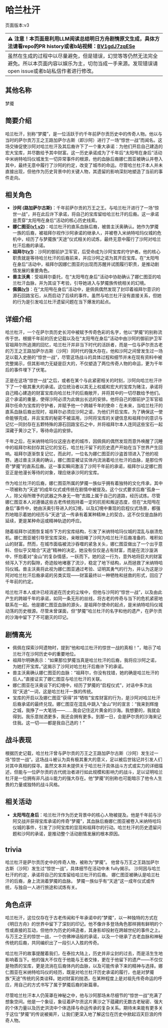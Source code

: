 # 哈兰杜汗
页面版本:v3
 

| :warning: 注意！本页面是利用LLM阅读总结明日方舟剧情原文生成，具体方法请看repo的PR history或者b站视频：[BV1gdJ7zqESe](https://www.bilibili.com/video/BV1gdJ7zqESe/)         |
|:----------------------------|
| 虽然在生成的过程中以尽量避免，但是错误，幻觉等等仍然无法完全避免。所以本页面内容以娱乐为主，切勿当成一手来源。发现错误请open issue或者b站私信作者进行修改。|



## 其他名称
梦魇
## 简要介绍
哈兰杜汗，别称“梦魇”，是一位活跃于约千年前萨尔贡历史中的传奇人物。他以与当时的萨尔贡万王之王路加萨尔古斯（即沙阿）进行了一场“惊世一战”而闻名。这场交锋促使沙阿对哈兰杜汗及其后裔许下了一个重大承诺：为他们开启自己建造的宏大宝库，并尽数给予其中财富。这一历史承诺成为了千年后“太阳甩在身后”活动中米纳特哈玛仪城发生一切异常事件的根源，他的血脉后裔娜仁图亚被确认并卷入其中，最终无意中履行了沙阿的约定，改变了城市的命运。尽管哈兰杜汗本人并未直接出现，但他作为历史背景中的关键人物，其遗留的影响深刻地塑造了当前的事件走向。
## 相关角色
-   **沙阿 (路加萨尔古斯)**：千年前萨尔贡的万王之王。与哈兰杜汗进行了一场“惊世一战”，并在此后许下承诺，将自己的宝库留给哈兰杜汗的后裔。这一承诺是贯穿“太阳甩在身后”活动的核心历史线索。
-   **娜仁图亚([v1](../chars/char_4138_narant.md),[v2](char_4138_narant.md))**：哈兰杜汗的直系血脉后裔，被兽主沃奥确认。她作为梦魇一族的后裔，被祖拜尔视作沙阿承诺的继承人，并被卷入米纳特哈玛仪城的危机中，经历了与梦魇族“天途”仪式相关的试炼，最终无意中履行了沙阿对哈兰杜汗后裔的承诺。
-   **祖拜尔([v1](../chars/extended_char_zu_bai_er.md))**：沙阿的御前护卫军官，后受命成为沙阿宝库的守护者。他的核心职责就是等待哈兰杜汗的后裔前来，并应沙阿之诺为其开启宝库。在“太阳甩在身后”活动中，祖拜尔因娜仁图亚的出现而苏醒并试图履行职责，是推动剧情发展的重要角色。
-   **兽主沃奥**：受祖拜尔委托，在“太阳甩在身后”活动中协助确认了娜仁图亚的哈兰杜汗血脉，并为其设下考验，引导她进入与梦魇族传统相关的幻境。
-   **佩佩([v1](../chars/char_4058_pepe.md))**：在“太阳甩在身后”活动中，是佩佩偶然发现了封印着祖拜尔意识的源石回路宝石，从而启动了后续的事件。虽然与哈兰杜汗没有直接关系，但她的行为是引发哈兰杜汗遗留问题在当下爆发的起点。
## 详细介绍
哈兰杜汗，一个在萨尔贡历史长河中被赋予传奇色彩的名字，他以“梦魇”的别称流传于世。根据千年前的历史记载以及在“太阳甩在身后”活动中由沙阿的御前护卫军官祖拜尔所追溯的回忆，哈兰杜汗并非当下时代的活跃者，而是一位与萨尔贡古老的万王之王路加萨尔古斯（沙阿）同时代的强大存在。他和沙阿之间曾发生过一场足以载入史册的“惊世一战”，尽管这场战斗的具体过程和细节并未在现有资料中被完整揭示，但其影响力无疑是巨大的，不仅塑造了两位传奇人物的命运，更为千年后的事件埋下了伏笔。

正是在这场“惊世一战”之后，或者在某个与此紧密相关的时刻，沙阿向哈兰杜汗许下了一个极其重大的承诺。这位统治者以其无上权威和宏大的宝库为赌注，承诺将自己精心建造的财富宝库向哈兰杜汗的后裔敞开，并将其中的一切尽数给予他们。这个承诺的重量，使得沙阿必须为此做出长远的安排。他将自己的御前护卫军官祖拜尔任命为宝库的守护者，并赋予他一个跨越千年的使命：在未来，当哈兰杜汗的直系血脉后裔出现时，祖拜尔必须应沙阿之诺，为他们开启宝库。为了确保这一使命能够完成，并且宝库的秘密不被滥用，沙阿将宝库的关键信息和祖拜尔的意识与记忆一同封存在五颗特殊的源石回路宝石之中，并将祖拜尔本人连同这些宝石一起深藏于黄沙之下，等待命运的安排。

千年之后，在米纳特哈玛仪这座古老的城市，因佩佩的偶然发现而意外唤醒了沉睡中的祖拜尔和封存其记忆的宝石，哈兰杜汗留下的历史遗产开始在当下世界产生回响。祖拜尔逐渐恢复记忆，而此时，一位名为娜仁图亚的沙盗首领进入了他的视野。通过兽主沃奥的确认，娜仁图亚被证实体内流淌着哈兰杜汗的血脉，是那位传奇“梦魇”的直系后裔。这一事实瞬间激活了沙阿千年前的承诺，祖拜尔认定娜仁图亚正是他漫长等待的对象，理应继承沙阿的宝库。

作为哈兰杜汗的后裔，娜仁图亚所属的梦魇一族似乎拥有着独特的文化传承，其中一项被称为“天途”的成年仪式或传统在剧情中被提及。这个仪式要求后裔“孤身一人，除父母所赠予的武器之外身无一物”去踏上属于自己的道路，经历试炼。尽管娜仁图亚本人对遵循这些古老传统抱持着一定的抗拒和叛逆态度，但在“太阳甩在身后”事件中，她由沃奥引导进入的幻境，以及幻境中重现的启程仪式场景，都强烈地暗示着她的经历与“天途”这一传承有着某种精神上的契合。这不仅仅是血脉的延续，更是某种命运或精神轨迹的呼应。

随着祖拜尔试图恢复城市下方的宝库结构，引发了米纳特哈玛仪城的混乱与崩溃危机。娜仁图亚被引导至宝库深处，亲眼目睹了沙阿为哈兰杜汗后裔准备的、堆积如山的财富。然而，在城市面临被流沙吞噬的紧急关头，娜仁图亚做出了一个出乎意料、但似乎又暗合“天途”精神的决定。她没有仅仅是占有财富，而是在流沙漩涡中，怀抱着对“金山”的复杂情感，一跃而下。她的这一行为，意外地将巨大的财富倾泻入下方的裂隙，奇迹般地堵塞了流沙，稳定了地下结构，从而拯救了米纳特哈玛仪城。兽主沃奥将此视为娜仁图亚通过考验、证明其勇气的行为，并认为这是沙阿对哈兰杜汗后裔承诺的另类实现——财富最终以一种牺牲和拯救的形式，回应了千年前的约定。

哈兰杜汗本人或许已经消逝在历史的尘埃中，但他与沙阿的“惊世一战”，以及由此产生的跨越千年的承诺，如同一条无形的丝线，将古老的传奇与当下的危机紧密地联系在一起。他是娜仁图亚血脉的源头，是祖拜尔使命的起点，是米纳特哈玛仪城动荡的历史根源。尽管未曾谋面，但“梦魇”哈兰杜汗的名字和他的遗产，在萨尔贡的沙海中留下了不可磨灭的印记。
## 剧情高光
- 佩佩在探索沙阿遗物时，提到“他和哈兰杜汗的惊世一战的真相！”，暗示了哈兰杜汗在沙阿历史中的重要地位。
- 祖拜尔明确表示：“如果那位梦魇当真是哈兰杜汗的后裔，我将应沙阿之诺，为她打开宝库。”这揭示了沙阿对哈兰杜汗后裔许下的承诺。
- 兽主沃奥确认娜仁图亚的血脉：“祖拜尔，你没有找错，她的确是哈兰杜汗的后人。”直接证实了娜仁图亚与哈兰杜汗的关联。
- 娜仁图亚在沃奥设下的幻境中，经历了梦魇的“启程仪式”，对话中多次出现“天途”一词，这是哈兰杜汗一族的传统。
- 宝库的开启以及娜仁图亚“获得”并“牺牲”宝库财富的行为，是沙阿对哈兰杜汗后裔承诺的最终兑现。娜仁图亚在混乱中跳入“金山”时的宣言：“我来到辉煌之城，我挣了一大笔钱——......我会记住这片黄金的沙海。我想要的，我就会得到。我乐意抛洒更多，我还会拥有更多。到那一日，会是萨尔贡的沙海来记住我。这一切——都是我自己选的！”
## 战斗表现
根据历史记载，哈兰杜汗曾与萨尔贡的万王之王路加萨尔古斯（沙阿）发生过一场“惊世一战”。这场战斗被认为具有极其重大的意义，足以被后世铭记并引发人们对其中真相的探寻。虽然文本并未提供关于哈兰杜汗具体战斗方式或实力的详细描述，但能与一位萨尔贡的古代统治者进行如此规模和影响力的战斗，足以证明哈兰杜汗是一位拥有非凡战斗能力的强大存在。他“梦魇”的别称也可能暗示了他令人生畏的力量或独特的战斗风格。
## 相关活动
-   **太阳甩在身后**：哈兰杜汗作为历史背景中的核心人物被提及。他是千年前与沙阿交战并获得宝库承诺的传奇“梦魇”，其血脉后裔娜仁图亚被卷入米纳特哈玛仪城的事件，引发了沙阿宝库的显现和祖拜尔的行动。哈兰杜汗的历史遗留问题和沙阿的承诺，是推动整个活动剧情发展的根本原因。
## trivia
哈兰杜汗是萨尔贡历史中的传奇人物，被称为“梦魇”。
他曾与万王之王路加萨尔古斯（沙阿）发生过“惊世一战”，具体细节在活动中未 fully揭示。
沙阿因与哈兰杜汗的约定，承诺将自己的宝库留给哈兰杜汗的后裔。
娜仁图亚被确认是哈兰杜汗的后裔，身上流淌着梦魇的血脉。
梦魇一族似乎有“天途”这一成年仪式或传统，与独自一人进行旅途和试炼有关。
## 角色点评
哈兰杜汗，这位仅存在于古老传闻和千年承诺中的“梦魇”，以一种独特的方式在《明日方舟》的世界中留下了深刻的印记。他不像许多登场角色那样拥有鲜明的个性或直接的互动，但他作为历史的缔造者，其身影却投射在跨越世纪的事件之上。与万王之王的惊世一战，一个仿佛神话般的承诺，以及一个继承了古老血脉和神秘传统的后裔，共同编织出了一段引人入胜的传奇。

哈兰杜汗的故事提醒着我们，在泰拉大陆上，历史并非尘封的过去，而是活生生地影响着当下。他的强大不仅在于他能与王者交锋，更在于他留下的遗产——不仅仅是物质的宝库，更是流淌在后裔体内的血脉，以及可能传承下来的精神与选择。娜仁图亚在米纳特哈玛仪的经历，既是对哈兰杜汗历史承诺的履行，也是对梦魇族“天途”传统的另类诠释。她对财富的抛洒，在某种程度上是对祖先传奇命运的呼应，用自己的方式书写了属于梦魇后裔的新篇章。

尽管哈兰杜汗本人仍笼罩在神秘之中，他与沙阿那场未尽细节的“惊世一战”充满了想象空间。他是一个象征，象征着萨尔贡这片黄沙之下蕴藏的无数古老秘密、强大的个体力量以及历史洪流中个体选择与命运传承的复杂关系。期待未来能有更多关于这位“梦魇”的传说被揭开，让我们更深入地了解这位在历史中掀起滔天巨浪的传奇人物。